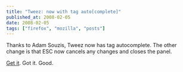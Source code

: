 ```yaml
---
title: "Tweez: now with tag auto[complete]"
published_at: 2008-02-05
date: 2008-02-05
tags: ["firefox", "mozilla", "posts"]
---
```

Thanks to Adam Souzis, Tweez now has tag autocomplete. The other change is that ESC now cancels any changes and closes the panel.

[Get it](https://addons.mozilla.org/en-US/firefox/addon/6353). Got it. Good.